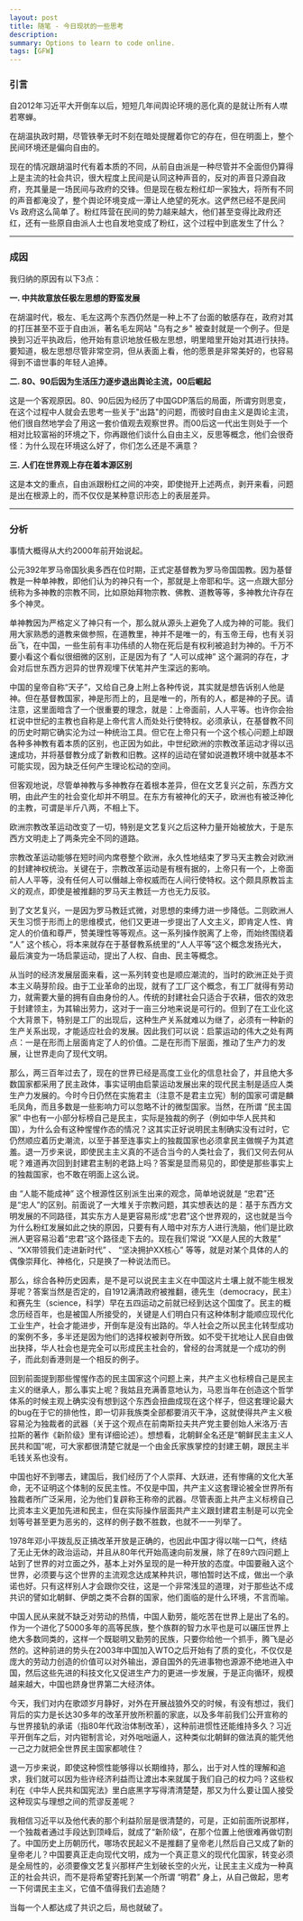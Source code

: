 ```yaml
---
layout: post
title: 随笔 - 今日现状的一些思考
description: 
summary: Options to learn to code online.
tags: [GFW]
---
```


### 引言

自2012年习近平大开倒车以后，短短几年间舆论环境的恶化真的是就让所有人噤若寒蝉。

在胡温执政时期，尽管铁拳无时不刻在暗处提醒着你它的存在，但在明面上，整个民间环境还是偏向自由的。

现在的情况跟胡温时代有着本质的不同，从前自由派是一种尽管并不全面但仍算得上是主流的社会共识，很大程度上民间是认同这种声音的，反对的声音只源自政府，充其量是一场民间与政府的交锋。但是现在极左粉红却一家独大，将所有不同的声音都淹没了，整个舆论环境变成一潭让人绝望的死水。这俨然已经不是民间 Vs 政府这么简单了。粉红阵营在民间的势力越来越大，他们甚至变得比政府还红，还有一些原自由派人士也自发地变成了粉红，这个过程中到底发生了什么？

----

### 成因

我归纳的原因有以下3点：

**一. 中共故意放任极左思想的野蛮发展**

在胡温时代，极左、毛左这两个东西仍然是一种上不了台面的敏感存在，政府对其的打压甚至不亚于自由派，著名毛左网站 "乌有之乡" 被查封就是一个例子。但是换到习近平执政后，他开始有意识地放任极左思想，明里暗里开始对其进行扶持。要知道，极左思想尽管非常空洞，但从表面上看，他的愿景是非常美好的，也容易得到不谙世事的年轻人追捧。



**二. 80、90后因为生活压力逐步退出舆论主流，00后崛起**

这是一个客观原因。80、90后因为经历了中国GDP落后的局面，所谓穷则思变，在这个过程中人就会去思考一些关于"出路"的问题，而彼时自由主义是舆论主流，他们很自然地学会了用这一套价值观去观察世界。而00后这一代出生则处于一个相对比较富裕的环境之下，你再跟他们谈什么自由主义，反思等概念，他们会很奇怪：为什么现在环境这么好了，你们怎么还是不满意？



**三. 人们在世界观上存在着本源区别**

这是本文的重点，自由派跟粉红之间的冲突，即使抛开上述两点，剥开来看，问题是出在根源上的，而不仅仅是某种意识形态上的表层差异。

----

### 分析

事情大概得从大约2000年前开始说起。



公元392年罗马帝国狄奥多西在位时期，正式定基督教为罗马帝国国教。因为基督教是一种单神教，即他们认为的神只有一个，那就是上帝耶和华。这一点跟大部分统称为多神教的宗教不同，比如原始拜物宗教、佛教、道教等等，多神教允许存在多个神灵。



单神教因为严格定义了神只有一个，那么就从源头上避免了人成为神的可能。我们用大家熟悉的道教来做参照，在道教里，神并不是唯一的，有玉帝王母，也有关羽岳飞，在中国，一些生前有丰功伟绩的人物在死后是有权利被追封为神的。千万不要小看这个看似很细微的区别，正是因为有了 “人可以成神” 这个漏洞的存在，才会对后世东西方迥异的世界观埋下伏笔并产生深远的影响。



中国的皇帝自称“天子”，又给自己身上附上各种传说，其实就是想告诉别人他是神。但在基督教国家，神是形而上的，且是唯一的，所有的人，都是神的子民。请注意，这里面暗含了一个很重要的理念，就是：上帝面前，人人平等。也许你会抬杠说中世纪的主教也自称是上帝代言人而处处行使特权。必须承认，在基督教不同的历史时期它确实沦为过一种统治工具。但它在上帝只有一个这个核心问题上却跟各种多神教有着本质的区别，也正因为如此，中世纪欧洲的宗教改革运动才得以迅速成功，并将基督教分成了新教和旧教。这样的运动在譬如说道教环境中就基本不可能实现，因为缺乏任何产生理论松动的空间。



但客观地说，尽管单神教与多神教存在着根本差异，但在文艺复兴之前，东西方文明，由此产生的社会变化却并不明显。在东方有被神化的天子，欧洲也有被泛神化的主教，可谓是半斤八两，不相上下。



欧洲宗教改革运动改变了一切，特别是文艺复兴之后这种力量开始被放大，于是东西方文明走上了两条完全不同的道路。



宗教改革运动能够在短时间内席卷整个欧洲，永久性地结束了罗马天主教会对欧洲的封建神权统治。关键在于，宗教改革运动是有根有据的，上帝只有一个，上帝面前人人平等，没有任何人可以僭越上帝权威而在人间行使特权。这个颇具原教旨主义的观点，即使是被推翻的罗马天主教廷一方也无力反驳。



到了文艺复兴，一是因为罗马教廷式微，对思想的束缚力进一步降低。二则欧洲人天生习惯于形而上的思维模式，他们又更进一步提出了人文主义，即肯定人性、肯定人的价值和尊严，赞美理性等等观点。这一系列操作脱离了上帝，而始终围绕着 “人” 这个核心，将本来就存在于基督教系统里的“人人平等”这个概念发扬光大，最后演变为一场启蒙运动，提出了人权、自由、民主等概念。



从当时的经济发展层面来看，这一系列转变也是顺应潮流的，当时的欧洲正处于资本主义萌芽阶段。由于工业革命的出现，就有了工厂这个概念，有工厂就得有劳动力，就需要大量的拥有自由身份的人。传统的封建社会只适合于农耕，佃农的效忠于封建领主，为其输出劳力，这对于一亩三分地来说是可行的。但到了在工业化这个大背景下，特别是工厂的出现后，这种生产关系就难以为继了，必须有一种新的生产关系出现，才能适应社会的发展。因此我们可以说：启蒙运动的伟大之处有两点：一是在形而上层面肯定了人的价值。二是在形而下层面，推动了生产力的发展，让世界走向了现代文明。



那么，两三百年过去了，现在的世界已经是高度工业化的信息社会了，并且绝大多数国家都采用了民主政体，事实证明由启蒙运动发展出来的现代民主制是适应人类生产力发展的。今时今日仍然在实施君主（注意不是君主立宪）制的国家可谓是麟毛凤角，而且多数是一些影响力可以忽略不计的微型国家。当然，在所谓 “民主国家” 中也有一小部分标榜自己是民主，实际是独裁的例子（例如中华人民共和国），为什么会有这种惺惺作态的情况？这其实正好说明民主制确实没有过时，它仍然顺应着历史潮流，以至于甚至连事实上的独裁国家也必须拿民主做幌子为其遮羞。退一万步来说，即使民主主义真的不适合当今的人类社会了，我们又何去何从呢？难道再次回到封建君主制的老路上吗？答案是显而易见的，即使是那些事实上的独裁国家，也不敢在明面上这么说。



由 “人能不能成神” 这个根源性区别派生出来的观念，简单地说就是 “忠君”还是“忠人”的区别。前面说了一大堆关于宗教问题，其实想表达的是：基于东西方文明发展的不同路径，其实东方人是更容易形成“忠君”这个世界观的，这也就是当今为什么粉红发展如此之快的原因，只要有有人暗中对东方人进行洗脑，他们是比欧洲人更容易沿着“忠君”这个路径走下去的。现在我们常说 “XX是人民的大救星” 、“XX带领我们走进新时代” 、 “坚决拥护XX核心” 等等，就是对某个具体的人的偶像崇拜化、神格化，只是换了一种说法而已。



那么，综合各种历史因素，是不是可以说民主主义在中国这片土壤上就不能生根发芽呢？答案当然是否定的，自1912满清政府被推翻，德先生（democracy，民主）和赛先生（science，科学）早在五四运动之前就已经到达这个国度了。民主的概念历经百年，也是被国人所接受的，关键是人们明白只有这种体制才能顺应现代化工业生产，社会才能进步，开倒车是没有出路的。华人社会之所以民主化转型成功的案例不多，多半还是因为他们的选择权被剥夺所致。如不受干扰地让人民自由做出抉择，华人社会也是完全可以形成民主社会的，曾经的台湾就是一个成功的例子，而此刻香港则是一个相反的例子。



回到前面提到那些惺惺作态的民主国家这个问题上来，共产主义也标榜自己是民主主义的继承人，那么事实上呢？我姑且充满善意地认为，马恩当年在创造这个哲学体系的时候主观上确实没有想到这个东西会扭曲成现在这个样子，但这套理论最大的bug在于它的排他性，即一切非我族类全部都要消灭干净，这就使得共产主义极容易沦为独裁者的武器（关于这个观点在前南斯拉夫共产党主要创始人米洛万·吉拉斯的著作《新阶级》里有详细论述）。想想看，北朝鲜全名还是“朝鲜民主主义人民共和国”呢，可大家都很清楚它就是一个由金氏家族掌控的封建王朝，跟民主半毛钱关系也没有。



中国也好不到哪去，建国后，我们经历了个人崇拜、大跃进，还有惨痛的文化大革命，无不证明这个体制的反民主性。不仅是中国，共产主义这套理论被全世界所有独裁者所广泛采用，沦为他们复辟称王称帝的武器。尽管表面上共产主义标榜自己比资本主义更加先进和民主，但在实际操作层面共产主义跟封建君主制是可以完全划等号甚至更为恶劣的，这样的例子数不胜数，也就不一一列举了。



1978年邓小平拨乱反正搞改革开放是正确的，也因此中国才得以喘一口气，终结了无止无休的政治运动，并且从80年代开始高速向前发展，除了在89六四问题上站到了世界的对立面之外，基本上对外呈现的是一种开放的态度。中国要融入这个世界，必须要与这个世界的主流观念达成某种共识，哪怕暂时达不成，做出一个承诺也好。只有这样别人才会跟你交往，这是一个非常浅显的道理，对于那些达不成共识的譬如北朝鲜、伊朗之类不合群的国家，他们面临的是什么环境，不言而喻。



中国人民从来就不缺乏对劳动的热情，中国人勤劳，能吃苦在世界上是出了名的。作为一个进化了5000多年的高等民族，整个族群的智力水平也是可以碾压世界上绝大多数同类的，这样一个既聪明又勤劳的民族，只要你给他一个抓手，腾飞是必然的。这种前进的势头在2003年中国加入WTO之后开始有了质的变化，不仅仅是庞大的劳动力创造的价值可以对外输出，源自国外的先进事物也源源不绝地进入中国，然后这些先进的科技文化又促进生产力的更进一步发展，于是正向循环，规模越来越大，中国也跻身世界第二大经济体。



今天，我们对内在歌颂岁月静好，对外在开展战狼外交的时候，有没有想过，我们背后的实力是长达30多年的改革开放所积蓄的家底，以及多年前我们公开宣称的与世界接轨的承诺（指80年代政治体制改革），这种前进惯性还能维持多久？习近平开倒车之后，对内钳制言论，对外咄咄逼人，这种类似北朝鲜的做法真的能凭他一己之力就把全世界民主国家都唬住？



退一万步来说，即使这种惯性能够得以长期维持，那么，出于对人性的理解和追求，我们就可以因为些许经济利益而让渡出本来就属于我们自己的权力吗？这些权利在《中华人民共和国宪法》里白底黑字写得清清楚楚，那又为什么要让国人接受这种现实与理想之间的荒谬反差呢？



我相信习近平以及他代表的那个利益阶层是很清楚的，可是，正如前面所说那样，一个独裁者通过手段达到顶峰后，就成了“新阶级”，在那个位置上他很难再做切割了。中国历史上历朝历代，哪场农民起义不是推翻了皇帝老儿然后自己又成了新的皇帝老儿？中国要真正走向现代文明，成为一个真正意义的现代化国家，转变必须是全局性的，必须要像文艺复兴那样产生划破长空的火光，让民主主义成为一种真正的社会共识，而不是将希望寄托到某一个所谓 “明君” 身上，从自己做起，思考一下何谓民主主义，它值不值得我们去追随？



当每一个人都达成了共识之后，局也就破了。